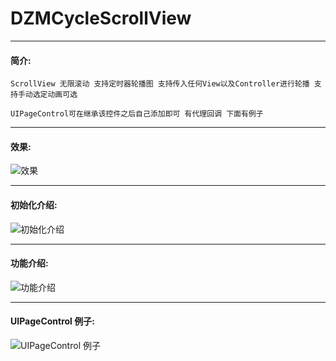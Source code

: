 # DZMCycleScrollView

***
#### 简介:
    ScrollView 无限滚动 支持定时器轮播图 支持传入任何View以及Controller进行轮播 支持手动选定动画可选

    UIPageControl可在继承该控件之后自己添加即可 有代理回调 下面有例子

***
#### 效果:
![效果](icon0.gif)

***
#### 初始化介绍:
![初始化介绍](icon1.png)

***
#### 功能介绍:
![功能介绍](icon2.png)

***
#### UIPageControl 例子:
![UIPageControl 例子](icon3.png)
